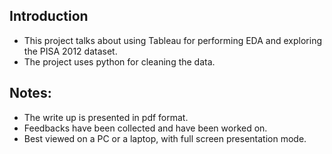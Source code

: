 ## Introduction

- This project talks about using Tableau for performing EDA and exploring the
PISA 2012 dataset.
- The project uses python for cleaning the data.

## Notes:

- The write up is presented in pdf format.
- Feedbacks have been collected and have been worked on.
- Best viewed on a PC or a laptop, with full screen presentation mode.